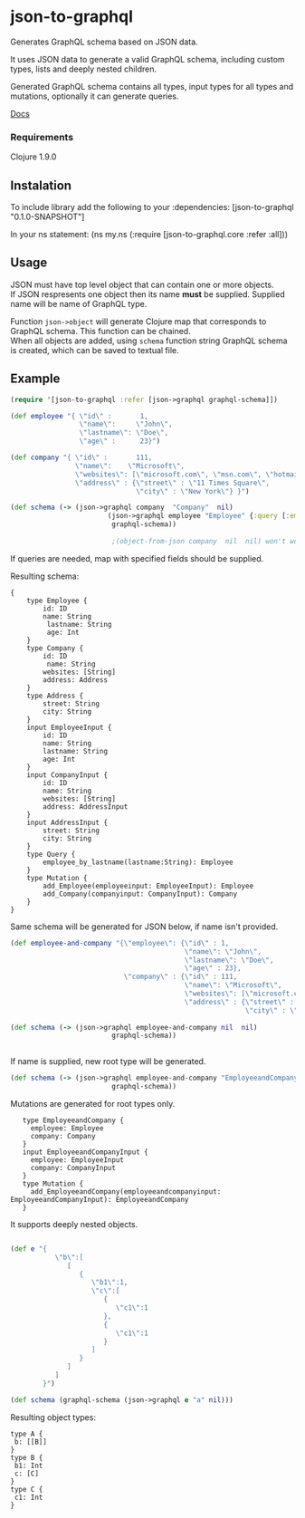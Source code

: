 # json-to-graphql



Generates GraphQL schema based on JSON data.

It uses JSON data to generate a valid GraphQL schema, 
including custom types, lists and deeply nested children.

Generated GraphQL schema contains all types, input types for all types and mutations, 
optionally it can generate queries.

[Docs](https://tatjana252.github.io/json-to-graphql/)

### Requirements

Clojure 1.9.0

## Instalation

To include library add the following to your :dependencies:
[json-to-graphql "0.1.0-SNAPSHOT"]


In your ns statement:
(ns my.ns
  (:require [json-to-graphql.core :refer :all]))

## Usage

JSON must have top level object that can contain one or more objects.</br>
If JSON respresents one object then its name **must** be supplied.
Supplied name will be name of GraphQL type.


Function `json->object` will generate Clojure map that corresponds to GraphQL schema.
This function can be chained. </br>
When all objects are added, using `schema` function string GraphQL schema is created, 
which can be saved to textual file.

## Example
```clojure
(require '[json-to-graphql :refer [json->graphql graphql-schema]])

(def employee "{ \"id\" :       1,
                 \"name\":     \"John\",
                 \"lastname\": \"Doe\",
                 \"age\" :      23}")

(def company "{ \"id\" :       111,
                \"name\":    \"Microsoft\",
                \"websites\": [\"microsoft.com\", \"msn.com\", \"hotmail.com\"],
                \"address\" : {\"street\" : \"11 Times Square\",
                               \"city\" : \"New York\"} }")

(def schema (-> (json->graphql company  "Company"  nil)
                        (json->graphql employee "Employee" {:query [:employee :lastname]})
                         graphql-schema))
                         
                         ;(object-from-json company  nil  nil) won't work, name must be supplied
```
If queries are needed, map with specified fields should be supplied.

Resulting schema:

```
{
    type Employee {
        id: ID
        name: String
         lastname: String
         age: Int
    }
    type Company {
        id: ID
         name: String
        websites: [String]
        address: Address
    }
    type Address {
        street: String
        city: String
    }
    input EmployeeInput {
        id: ID
        name: String
        lastname: String
        age: Int
    }
    input CompanyInput {
        id: ID
        name: String
        websites: [String]
        address: AddressInput
    }
    input AddressInput {
        street: String
        city: String
    }
    type Query {
        employee_by_lastname(lastname:String): Employee
    }
    type Mutation {
        add_Employee(employeeinput: EmployeeInput): Employee
        add_Company(companyinput: CompanyInput): Company
    }
}
```
Same schema will be generated for JSON below, if name isn't provided.


```clojure
(def employee-and-company "{\"employee\": {\"id\" : 1,
                                           \"name\": \"John\",
                                           \"lastname\": \"Doe\",
                                           \"age\" : 23},
                            \"company\" : {\"id\" : 111,
                                           \"name\": \"Microsoft\",
                                           \"websites\": [\"microsoft.com\", \"msn.com\", \"hotmail.com\"],
                                           \"address\" : {\"street\" : \"11 Times Square\",
                                                          \"city\" : \"New York\"}}}")
                                                          
(def schema (-> (json->graphql employee-and-company nil  nil)
                         graphql-schema))
                         

```

If name is supplied, new root type will be generated.

```clojure
(def schema (-> (json->graphql employee-and-company "EmployeeandCompany"  nil)
                         graphql-schema))
```
Mutations are generated for root types only.

```
   type EmployeeandCompany {
     employee: Employee
     company: Company
   }
   input EmployeeandCompanyInput {
     employee: EmployeeInput
     company: CompanyInput
   }
   type Mutation {
     add_EmployeeandCompany(employeeandcompanyinput: EmployeeandCompanyInput): EmployeeandCompany
   }
```

It supports deeply nested objects.

```clojure

(def e "{  
           \"b\":[  
              [  
                 {  
                    \"b1\":1,
                    \"c\":[  
                       {  
                          \"c1\":1
                       },
                       {  
                          \"c1\":1
                       }
                    ]
                 }
              ]
           ]
        }")

(def schema (graphql-schema (json->graphql e "a" nil)))
```

Resulting object types: 
```
type A {
 b: [[B]]
}
type B {
 b1: Int
 c: [C]
}
type C {
 c1: Int
}
```

